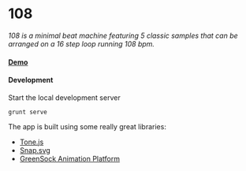# 108

*108 is a minimal beat machine featuring 5 classic samples that can be arranged on a 16 step loop running 108 bpm.*

#### [Demo](http://martinwecke.de/108/)

#### Development

Start the local development server
```
grunt serve
```

The app is built using some really great libraries:

- [Tone.js](https://github.com/Tonejs/Tone.js)
- [Snap.svg](https://github.com/adobe-webplatform/Snap.svg)
- [GreenSock Animation Platform](https://github.com/greensock/GreenSock-JS)